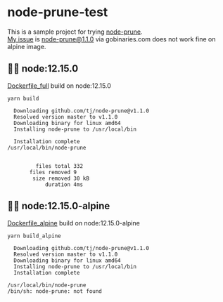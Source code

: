 # node-prune-test

This is a sample project for trying [node-prune](https://github.com/tj/node-prune).  
[My issue](https://github.com/tj/node-prune/issues/64) is node-prune@1.1.0 via gobinaries.com does not work fine on alpine image.

## :ok_woman: node:12.15.0

[Dockerfile_full](https://github.com/TasukuUno/node-prune-test/blob/master/Dockerfile_full)
build on node:12.15.0

```
yarn build
```

```
  Downloading github.com/tj/node-prune@v1.1.0
  Resolved version master to v1.1.0
  Downloading binary for linux amd64
  Installing node-prune to /usr/local/bin

  Installation complete
/usr/local/bin/node-prune


         files total 332
       files removed 9
        size removed 30 kB
            duration 4ms
```

## :no_good_woman: node:12.15.0-alpine

[Dockerfile_alpine](https://github.com/TasukuUno/node-prune-test/blob/master/Dockerfile_alpine)
build on node:12.15.0-alpine

```
yarn build_alpine
```

```
  Downloading github.com/tj/node-prune@v1.1.0
  Resolved version master to v1.1.0
  Downloading binary for linux amd64
  Installing node-prune to /usr/local/bin
  Installation complete

/usr/local/bin/node-prune
/bin/sh: node-prune: not found
```
